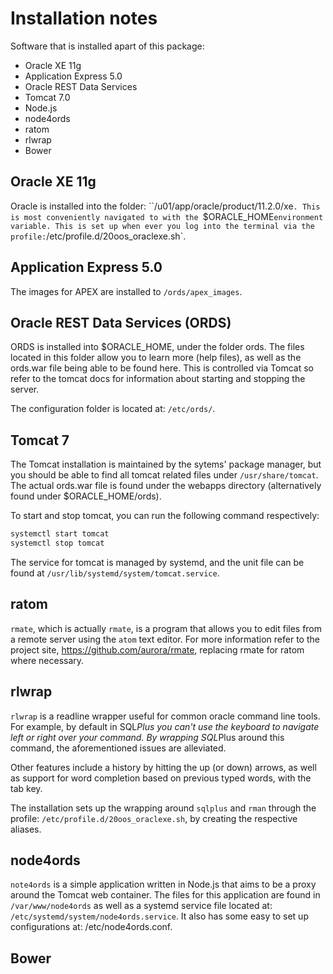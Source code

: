 # Installation notes

Software that is installed apart of this package:

* Oracle XE 11g
* Application Express 5.0
* Oracle REST Data Services
* Tomcat 7.0
* Node.js
* node4ords
* ratom
* rlwrap
* Bower

## Oracle XE 11g

Oracle is installed into the folder: ``/u01/app/oracle/product/11.2.0/xe`. This is most conveniently navigated to with the `$ORACLE_HOME` environment variable. This is set up when ever you log into the terminal via the profile: `/etc/profile.d/20oos_oraclexe.sh`.

## Application Express 5.0

The images for APEX are installed to `/ords/apex_images`.

## Oracle REST Data Services (ORDS)

ORDS is installed into $ORACLE_HOME, under the folder ords. The files located in this folder allow you to learn more (help files), as well as the ords.war file being able to be found here. This is controlled via Tomcat so refer to the tomcat docs for information about starting and stopping the server.

The configuration folder is located at: `/etc/ords/`.

## Tomcat 7

The Tomcat installation is maintained by the sytems' package manager, but you should be able to find all tomcat related files under `/usr/share/tomcat`. The actual ords.war file is found under the webapps directory (alternatively found under $ORACLE_HOME/ords).

To start and stop tomcat, you can run the following command respectively:

```bash
systemctl start tomcat
systemctl stop tomcat
```

The service for tomcat is managed by systemd, and the unit file can be found at `/usr/lib/systemd/system/tomcat.service`.

## ratom

`rmate`, which is actually `rmate`, is a program that allows you to edit files from a remote server using the `atom` text editor. For more information refer to the project site, https://github.com/aurora/rmate, replacing rmate for ratom where necessary.


## rlwrap

`rlwrap` is a readline wrapper useful for common oracle command line tools. For example, by default in SQL*Plus you can't use the keyboard to navigate left or right over your command. By wrapping SQL*Plus around this command, the aforementioned issues are alleviated.

Other features include a history by hitting the up (or down) arrows, as well as support for word completion based on previous typed words, with the tab key.

The installation sets up the wrapping around `sqlplus` and `rman` through the profile: `/etc/profile.d/20oos_oraclexe.sh`, by creating the respective aliases.

## node4ords

`note4ords` is a simple application written in Node.js that aims to be a proxy around the Tomcat web container. The files for this application are found in `/var/www/node4ords` as well as a systemd service file located at: `/etc/systemd/system/node4ords.service`. It also has some easy to set up configurations at: /etc/node4ords.conf.

## Bower
